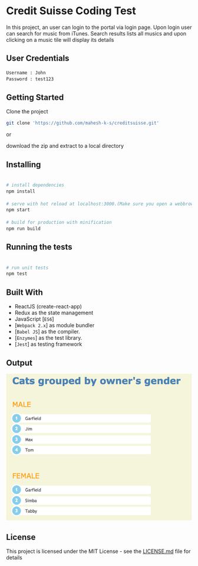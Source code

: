 # Credit Suisse Coding Test

In this project, an user can login to the portal via login page. Upon login user can search for music from iTunes. Search results lists all musics and upon clicking on a music tile will display its details

## User Credentials
```bash
Username : John
Password : test123
```

## Getting Started

Clone the project 
```bash
git clone 'https://github.com/mahesh-k-s/creditsuisse.git'
```
or

download the zip and extract to a local directory


## Installing

```bash

# install dependencies 
npm install

# serve with hot reload at localhost:3000.(Make sure you open a webbrowser with web security disabled, so project will auto-render to that browser)
npm start

# build for production with minification
npm run build

```

## Running the tests
```bash

# run unit tests
npm test

```

## Built With

- ReactJS (create-react-app)
- Redux as the state management
- JavaScript [`ES6`]
- [`Webpack 2.x`] as module bundler
- [`Babel JS`] as the compiler.
- [`Enzymes`] as the test library.
- [`Jest`] as testing framework

## Output

![alt tag](https://github.com/mahesh-k-s/agl-test/blob/master/assets/output-screenshot.png)

## License

This project is licensed under the MIT License - see the [LICENSE.md](LICENSE.md) file for details
